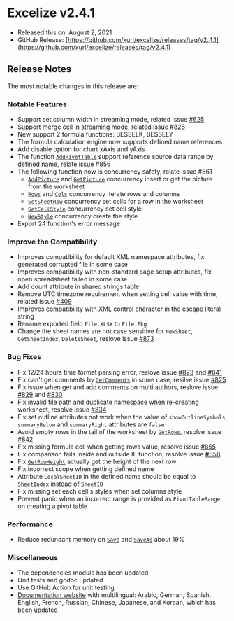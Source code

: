 # Excelize v2.4.1

* Released this on: August 2, 2021
* GitHub Release: [https://github.com/xuri/excelize/releases/tag/v2.4.1](https://github.com/xuri/excelize/releases/tag/v2.4.1)

## Release Notes

The most notable changes in this release are:

### Notable Features

* Support set column width in streaming mode, related issue [#625](https://github.com/xuri/excelize/issues/625)
* Support merge cell in streaming mode, related issue [#826](https://github.com/xuri/excelize/issues/826)
* New support 2 formula functions: BESSELK, BESSELY
* The formula calculation engine now supports defined name references
* Add disable option for chart xAxis and yAxis
* The function [`AddPivotTable`](https://pkg.go.dev/github.com/360EntSecGroup-Skylar/excelize/v2@v2.4.1#File.AddPivotTable) support reference source data range by defined name, relate issue [#856](https://github.com/xuri/excelize/issues/856)
* The following function now is concurrency safety, relate issue #861
  * [`AddPicture`](https://pkg.go.dev/github.com/360EntSecGroup-Skylar/excelize/v2@v2.4.1#File.AddPicture) and [`GetPicture`](https://pkg.go.dev/github.com/360EntSecGroup-Skylar/excelize/v2@v2.4.1#File.GetPicture) concurrency insert or get the picture from the worksheet
  * [`Rows`](https://pkg.go.dev/github.com/360EntSecGroup-Skylar/excelize/v2@v2.4.1#File.Rows) and [`Cols`](https://pkg.go.dev/github.com/360EntSecGroup-Skylar/excelize/v2@v2.4.1#File.Cols) concurrency iterate rows and columns
  * [`SetSheetRow`](https://pkg.go.dev/github.com/360EntSecGroup-Skylar/excelize/v2@v2.4.1#File.SetSheetRow) concurrency set cells for a row in the worksheet
  * [`SetCellStyle`](https://pkg.go.dev/github.com/360EntSecGroup-Skylar/excelize/v2@v2.4.1#File.SetCellStyle) concurrency set cell style
  * [`NewStyle`](https://pkg.go.dev/github.com/360EntSecGroup-Skylar/excelize/v2@v2.4.1#File.NewStyle) concurrency create the style
* Export 24 function's error message

### Improve the Compatibility

* Improves compatibility for default XML namespace attributes, fix generated corrupted file in some case
* Improves compatibility with non-standard page setup attributes, fix open spreadsheet failed in some case
* Add count attribute in shared strings table
* Remove UTC timezone requirement when setting cell value with time, related issue [#409](https://github.com/xuri/excelize/issues/409)
* Improves compatibility with XML control character in the escape literal string
* Rename exported field `File.XLSX` to `File.Pkg`
* Change the sheet names are not case sensitive for `NewSheet`, `GetSheetIndex`, `DeleteSheet`, reslove issue [#873](https://github.com/xuri/excelize/issues/873)

### Bug Fixes

* Fix 12/24 hours time format parsing error, reslove issue [#823](https://github.com/xuri/excelize/issues/823) and [#841](https://github.com/xuri/excelize/issues/841)
* Fix can't get comments by [`GetComments`](https://pkg.go.dev/github.com/360EntSecGroup-Skylar/excelize/v2@v2.4.1#File.GetComments) in some case, resilve issue [#825](https://github.com/xuri/excelize/issues/825)
* Fix issue when get and add comments on multi authors, reslove issue [#829](https://github.com/xuri/excelize/issues/829) and [#830](https://github.com/xuri/excelize/issues/830)
* Fix invalid file path and duplicate namespace when re-creating worksheet, resolve issue [#834](https://github.com/xuri/excelize/issues/834)
* Fix set outline attributes not work when the value of `showOutlineSymbols`, `summaryBelow` and `summaryRight` attributes are `false`
* Avoid empty rows in the tail of the worksheet by [`GetRows`](https://pkg.go.dev/github.com/360EntSecGroup-Skylar/excelize/v2@v2.4.1#File.GetRows), resolve issue [#842](https://github.com/xuri/excelize/issues/842)
* Fix missing formula cell when getting rows value, resolve issue [#855](https://github.com/xuri/excelize/issues/855)
* Fix comparison fails inside and outside IF function, resolve issue [#858](https://github.com/xuri/excelize/issues/858)
* Fix [`GetRowHeight`](https://pkg.go.dev/github.com/360EntSecGroup-Skylar/excelize/v2@v2.4.1#File.GetRowHeight) actually get the height of the next row
* Fix incorrect scope when getting defined name
* Attribute `LocalSheetID` in the defined name should be equal to `SheetIndex` instead of `SheetID`
* Fix missing set each cell's styles when set columns style
* Prevent panic when an incorrect range is provided as `PivotTableRange` on creating a pivot table

### Performance

* Reduce redundant memory on [`Save`](https://pkg.go.dev/github.com/360EntSecGroup-Skylar/excelize/v2@v2.4.1#File.Save) and [`SaveAs`](https://pkg.go.dev/github.com/360EntSecGroup-Skylar/excelize/v2@v2.4.1#File.SaveAs) about 19%

### Miscellaneous

* The dependencies module has been updated
* Unit tests and godoc updated
* Use GitHub Action for unit testing
* [Documentation website](https://xuri.me/excelize) with multilingual: Arabic, German, Spanish, English, French, Russian, Chinese, Japanese, and Korean, which has been updated
